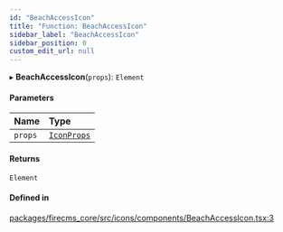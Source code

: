 ```yaml
---
id: "BeachAccessIcon"
title: "Function: BeachAccessIcon"
sidebar_label: "BeachAccessIcon"
sidebar_position: 0
custom_edit_url: null
---
```


▸ **BeachAccessIcon**(`props`): `Element`

#### Parameters

| Name | Type |
| :------ | :------ |
| `props` | [`IconProps`](../types/IconProps.md) |

#### Returns

`Element`

#### Defined in

[packages/firecms_core/src/icons/components/BeachAccessIcon.tsx:3](https://github.com/FireCMSco/firecms/blob/d45f3739/packages/firecms_core/src/icons/components/BeachAccessIcon.tsx#L3)
